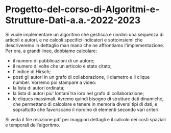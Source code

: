 # Progetto-del-corso-di-Algoritmi-e-Strutture-Dati-a.a.-2022-2023
Si vuole implementare un algoritmo che gestisca e riordini una sequenza di articoli e autori, e ne calcoli specifici indicatori e sottoinsiemi che descriveremo in dettaglio man mano che ne affrontiamo l'implementazione. Per ora, a grandi linee, dobbiamo calcolare:
- il numero di pubblicazioni di un autore;
- il numero di volte che un articolo è stato citato;
- l' indice di Hirsch;
- posti gli autori in un grafo di collaborazione, il diametro e il clique number.
Vorremo poi stampare a video:
- la lista di autori ordinata;
- la lista di autori piu' lontani tra loro nel grafo di collaborazione;
- le cliques massimali.
Avremo quindi bisogno di strutture dati dinamiche, che permettano di calcolare e tenere in memoria diversi tipi di dati, e soprattutto che favoriscano il riordino di elementi secondo vari criteri.

Si veda il file relazione.pdf per maggiori dettagli e il calcolo dei costi spaziali e temporali dell'algoritmo.

